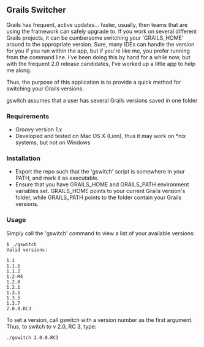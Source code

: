 ## Grails Switcher ##

Grails has frequent, active updates... faster, usually, then teams that are using the framework can safely upgrade to. If you work on several different Grails projects, it can be cumbersome switching your 'GRAILS_HOME' around to the appropriate version. Sure, many IDEs can handle the version for you if you run within the app, but if you're like me, you prefer running from the command line. I've been doing this by hand for a while now, but with the frequent 2.0 release candidates, I've worked up a little app to help me along.

Thus, the purpose of this application is to provide a quick method for switching your Grails versions.

gswitch assumes that a user has several Grails versions saved in one folder

### Requirements ###
* Groovy version 1.x
* Developed and tested on Mac OS X (Lion), thus it may work on *nix systems, but not on Windows


### Installation ###

* Export the repo such that the 'gswitch' script is somewhere in your PATH, and mark it as executable. 
* Ensure that you have GRAILS_HOME and GRAILS_PATH environment variables set. GRAILS_HOME points to your current Grails version's folder, while GRAILS_PATH points to the folder contain your Grails versions.


### Usage ###

Simply call the 'gswitch' command to view a list of your available versions:

	$ ./gswitch
	Valid versions:

	1.1
	1.1.1
	1.1.2
	1.2-M4
	1.2.0
	1.2.1
	1.3.1
	1.3.5
	1.3.7
	2.0.0.RC3

To set a version, call gswitch with a version number as the first argument. Thus, to switch to v 2.0, RC 3, type:

	./gswitch 2.0.0.RC3


